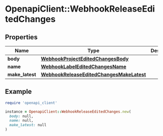 # OpenapiClient::WebhookReleaseEditedChanges

## Properties

| Name | Type | Description | Notes |
| ---- | ---- | ----------- | ----- |
| **body** | [**WebhookProjectEditedChangesBody**](WebhookProjectEditedChangesBody.md) |  | [optional] |
| **name** | [**WebhookLabelEditedChangesName**](WebhookLabelEditedChangesName.md) |  | [optional] |
| **make_latest** | [**WebhookReleaseEditedChangesMakeLatest**](WebhookReleaseEditedChangesMakeLatest.md) |  | [optional] |

## Example

```ruby
require 'openapi_client'

instance = OpenapiClient::WebhookReleaseEditedChanges.new(
  body: null,
  name: null,
  make_latest: null
)
```

